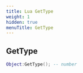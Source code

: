 ```yaml
---
title: Lua GetType
weight: 1
hidden: true
menuTitle: GetType
---
```

## GetType
```lua
Object:GetType(); -- number
```